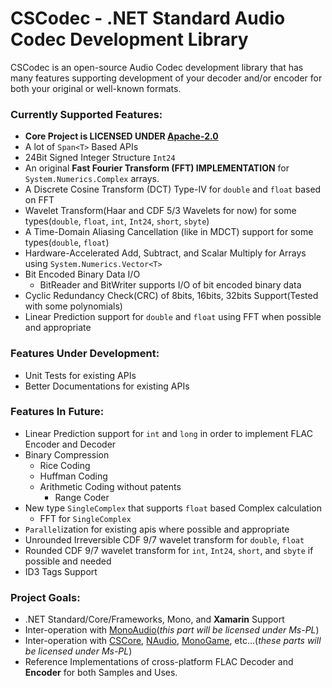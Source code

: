 # CSCodec - .NET Standard Audio Codec Development Library #
CSCodec is an open-source Audio Codec development library that has many features supporting development of your decoder and/or encoder for both your original or well-known formats.

### Currently Supported Features: ###
- **Core Project is LICENSED UNDER __[Apache-2.0](https://github.com/MineCake147E/CSCodec/blob/master/LICENSE.md)__**
- A lot of `Span<T>` Based APIs
- 24Bit Signed Integer Structure `Int24`
- An original **Fast Fourier Transform (FFT) IMPLEMENTATION** for `System.Numerics.Complex` arrays.
- A Discrete Cosine Transform (DCT) Type-IV for `double` and `float` based on FFT
- Wavelet Transform(Haar and CDF 5/3 Wavelets for now) for some types(`double`, `float`, `int`, `Int24`, `short`, `sbyte`)
- A Time-Domain Aliasing Cancellation (like in MDCT) support for some types(`double`, `float`)
- Hardware-Accelerated Add, Subtract, and Scalar Multiply for Arrays using `System.Numerics.Vector<T>`
- Bit Encoded Binary Data I/O
  - BitReader and BitWriter supports I/O of bit encoded binary data
- Cyclic Redundancy Check(CRC) of 8bits, 16bits, 32bits Support(Tested with some polynomials)
- Linear Prediction support for `double` and `float` using FFT when possible and appropriate

### Features Under Development: ###
- Unit Tests for existing APIs
- Better Documentations for existing APIs

### Features In Future: ###
- Linear Prediction support for `int` and `long` in order to implement FLAC Encoder and Decoder
- Binary Compression
  - Rice Coding
  - Huffman Coding
  - Arithmetic Coding without patents
    - Range Coder
- New type `SingleComplex` that supports `float` based Complex calculation
  - FFT for `SingleComplex`
- `Parallel`ization for existing apis where possible and appropriate
- Unrounded Irreversible CDF 9/7 wavelet transform for `double`, `float`
- Rounded CDF 9/7 wavelet transform for `int`, `Int24`, `short`, and `sbyte` if possible and needed
- ID3 Tags Support

### Project Goals: ###
- .NET Standard/Core/Frameworks, Mono, and **Xamarin** Support
- Inter-operation with [MonoAudio](https://github.com/MineCake147E/MonoAudio)(*this part will be licensed under Ms-PL*)
- Inter-operation with [CSCore](https://github.com/filoe/cscore), [NAudio](https://github.com/naudio/NAudio), [MonoGame](https://github.com/MonoGame/MonoGame), etc...(*these parts will be licensed under Ms-PL*)
- Reference Implementations of cross-platform FLAC Decoder and **Encoder** for both Samples and Uses.
